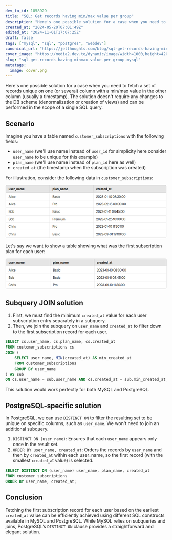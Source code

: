 ```yaml
---
dev_to_id: 1858929
title: "SQL: Get records having min/max value per group"
description: "Here's one possible solution for a case when you need to fetch a set of records unique on one (or..."
created_at: "2024-05-20T07:01:49Z"
edited_at: "2024-11-01T17:07:25Z"
draft: false
tags: ["mysql", "sql", "postgres", "webdev"]
canonical_url: "https://jetthoughts.com/blog/sql-get-records-having-minmax-value-per-group-mysql/"
cover_image: "https://media2.dev.to/dynamic/image/width=1000,height=420,fit=cover,gravity=auto,format=auto/https%3A%2F%2Fmedia.dev.to%2Fcdn-cgi%2Fimage%2Fwidth%3D1000%2Cheight%3D420%2Cfit%3Dcover%2Cgravity%3Dauto%2Cformat%3Dauto%2Fhttps%253A%252F%252Fdev-to-uploads.s3.amazonaws.com%252Fuploads%252Farticles%252Fpgy0x17zvtuwuv216n74.png"
slug: "sql-get-records-having-minmax-value-per-group-mysql"
metatags:
  image: cover.png
---
```

Here's one possible solution for a case when you need to fetch a set of records unique on one (or several) column with a min/max value in the other column (usually a timestamp). The solution doesn't require any changes to the DB scheme (denormalization or creation of views) and can be performed in the scope of a single SQL query.

## Scenario
Imagine you have a table named `customer_subscriptions` with the following fields:

- `user_name` (we'll use name instead of `user_id` for simplicity here consider `user_name` to be unique for this example)
- `plan_name` (we'll use name instead of `plan_id` here as well)
- `created_at` (the timestamp when the subscription was created)

For illustration, consider the following data in `customer_subscriptions`:

![Sample customer_subscriptions table](file_0.png)

Let's say we want to show a table showing what was the first subscription plan for each user:

![Desired query result](file_1.png)

## Subquery JOIN solution

1. First, we must find the minimum `created_at` value for each user subscription entry separately in a subquery.
2. Then, we join the subquery on `user_name` and `created_at` to filter down to the first subscription record for each user.

```sql
SELECT cs.user_name, cs.plan_name, cs.created_at
FROM customer_subscriptions cs
JOIN (
    SELECT user_name, MIN(created_at) AS min_created_at
    FROM customer_subscriptions
    GROUP BY user_name
) AS sub
ON cs.user_name = sub.user_name AND cs.created_at = sub.min_created_at;
```

This solution would work perfectly for both MySQL and PostgreSQL.

## PostgreSQL-specific solution

In PostgreSQL, we can use `DISTINCT ON` to filter the resulting set to be unique on specific columns, such as `user_name`. We won't need to join an additional subquery.

1. `DISTINCT ON (user_name)`: Ensures that each `user_name` appears only once in the result set.
2. `ORDER BY user_name, created_at`: Orders the records by `user_name` and then by `created_at` within each user_name, so the first record (with the smallest `created_a`t value) is selected.

```sql
SELECT DISTINCT ON (user_name) user_name, plan_name, created_at
FROM customer_subscriptions
ORDER BY user_name, created_at;
```

## Conclusion

Fetching the first subscription record for each user based on the earliest `created_at` value can be efficiently achieved using different SQL constructs available in MySQL and PostgreSQL. While MySQL relies on subqueries and joins, PostgreSQL’s `DISTINCT ON` clause provides a straightforward and elegant solution.